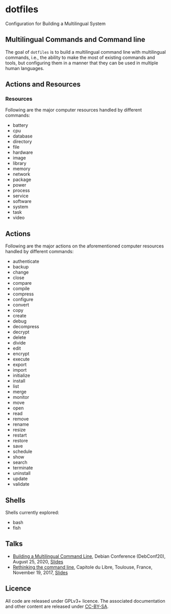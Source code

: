 # dotfiles
Configuration for Building a Multilingual System

## Multilingual Commands and Command line
The goal of `dotfiles` is to build a multilingual command line with multilingual commands, i.e., the ability to make the most of existing commands and tools, but configuring them in a manner that they can be used in multiple human languages.

## Actions and Resources
### Resources
Following are the major computer resources handled by different commands: 
- battery
- cpu
- database
- directory
- file
- hardware
- image
- library
- memory
- network
- package
- power
- process
- service
- software
- system
- task
- video

## Actions
Following are the major actions on the aforementioned computer resources handled by different commands: 
- authenticate
- backup
- change
- close
- compare
- compile
- compress
- configure
- convert
- copy
- create
- debug
- decompress
- decrypt
- delete
- divide
- edit
- encrypt
- execute
- export
- import
- initialize
- install
- list
- merge
- monitor
- move
- open
- read
- remove
- rename
- resize
- restart
- restore
- save
- schedule
- show
- search
- terminate
- uninstall
- update
- validate

## Shells
Shells currently explored:
- bash
- fish

## Talks
* [Building a Multilingual Command Line](https://debconf20.debconf.org/talks/45-building-a-multilingual-command-line/), Debian Conference (DebConf20), August 25, 2020, [Slides](https://figshare.com/articles/presentation/Building_a_Multilingual_Command_Line/12857780)
* [Rethinking the command line](https://2017.capitoledulibre.org/programme/#schedule), Capitole du Libre, Toulouse, France, November 19, 2017, [Slides](https://doi.org/10.6084/m9.figshare.5661853.v1)

## Licence
All code are released under GPLv3+ licence. The associated documentation and other content are released under [CC-BY-SA](http://creativecommons.org/licenses/by-sa/4.0/).

